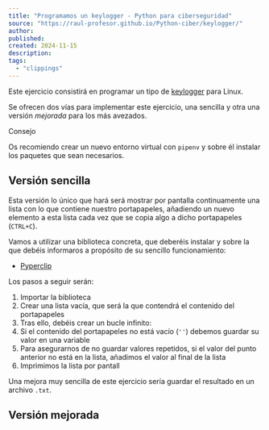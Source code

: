 ```yaml
---
title: "Programamos un keylogger - Python para ciberseguridad"
source: "https://raul-profesor.github.io/Python-ciber/keylogger/"
author:
published:
created: 2024-11-15
description:
tags:
  - "clippings"
---
```

Este ejercicio consistirá en programar un tipo de [keylogger](https://es.wikipedia.org/wiki/Keylogger) para Linux.

Se ofrecen dos vías para implementar este ejercicio, una sencilla y otra una versión *mejorada* para los más avezados.

Consejo

Os recomiendo crear un nuevo entorno virtual con `pipenv` y sobre él instalar los paquetes que sean necesarios.

## Versión sencilla

Esta versión lo único que hará será mostrar por pantalla continuamente una lista con lo que contiene nuestro portapapeles, añadiendo un nuevo elemento a esta lista cada vez que se copia algo a dicho portapapeles (`CTRL+C`).

Vamos a utilizar una biblioteca concreta, que deberéis instalar y sobre la que debéis informaros a propósito de su sencillo funcionamiento:

- [Pyperclip](https://pypi.org/project/pyperclip/)

Los pasos a seguir serán:

1. Importar la biblioteca
2. Crear una lista vacía, que será la que contendrá el contenido del portapapeles
3. Tras ello, debéis crear un bucle infinito:
4. Si el contenido del portapapeles no está vacío (`''`) debemos guardar su valor en una variable
1. Para asegurarnos de no guardar valores repetidos, si el valor del punto anterior no está en la lista, añadimos el valor al final de la lista
2. Imprimimos la lista por pantall

Una mejora muy sencilla de este ejercicio sería guardar el resultado en un archivo `.txt`.

## Versión mejorada